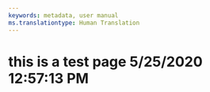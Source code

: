 ```yaml
---
keywords: metadata, user manual
ms.translationtype: Human Translation
---
```

# this is a test page 5/25/2020 12:57:13 PM